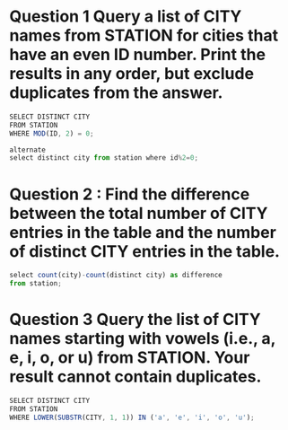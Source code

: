 # Question 1 Query a list of CITY names from STATION for cities that have an even ID number. Print the results in any order, but exclude duplicates from the answer.

```jsx
SELECT DISTINCT CITY
FROM STATION
WHERE MOD(ID, 2) = 0;

alternate
select distinct city from station where id%2=0;

```
# Question 2 : Find the difference between the total number of CITY entries in the table and the number of distinct CITY entries in the table.

```jsx
select count(city)-count(distinct city) as difference 
from station; 
```

# Question 3 Query the list of CITY names starting with vowels (i.e., a, e, i, o, or u) from STATION. Your result cannot contain duplicates.

```jsx
SELECT DISTINCT CITY
FROM STATION
WHERE LOWER(SUBSTR(CITY, 1, 1)) IN ('a', 'e', 'i', 'o', 'u');

```
